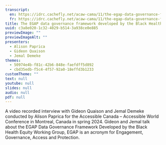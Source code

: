 ```yaml
---
transcript:
  en: https://idrc.cachefly.net/acaw-cama/11/the-egap-data-governance-framework-developed-by-the-black-health-equity-working-group-transcript-en.docx
  fr: https://idrc.cachefly.net/acaw-cama/11/the-egap-data-governance-framework-developed-by-the-black-health-equity-working-group-transcript-fr.docx
title: The EGAP data governance framework developed by the Black Health Equity Working Group
uuid: c3a8e020-1c32-4029-b514-3a938ce0e885
previewImage: ""
previewImageAlt: ""
presenters:
  - Alison Paprica
  - Gideon Quaison
  - Jemal Demeke
themes:
  - 50974e4b-f81c-42b6-848e-faefdff5d892
  - cbd35edb-f5c4-4f57-92a0-18effd3b1233
customTheme: ""
text: null
youtube: null
slides: null
audio: null
pdf: null
---
```

A video recorded interview with Gideon Quaison and Jemal Demeke conducted by Alison Paprica for the Accessible Canada – Accessible World Conference in Montreal, Canada in spring 2024. Gideon and Jemal talk about the EGAP Data Governance Framework Developed by the Black Health Equity Working Group, EGAP is an acronym for Engagement, Governance, Access and Protection.

